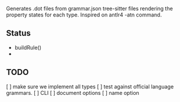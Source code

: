 Generates .dot files from grammar.json tree-sitter files rendering the property states for each type. Inspired on antlr4 -atn command.

## Status

 * buildRule()
 * 
## TODO

 [ ] make sure we implement all types
 [ ] test against official language grammars. 
 [ ] CLI
 [ ] document options
 [ ] name option